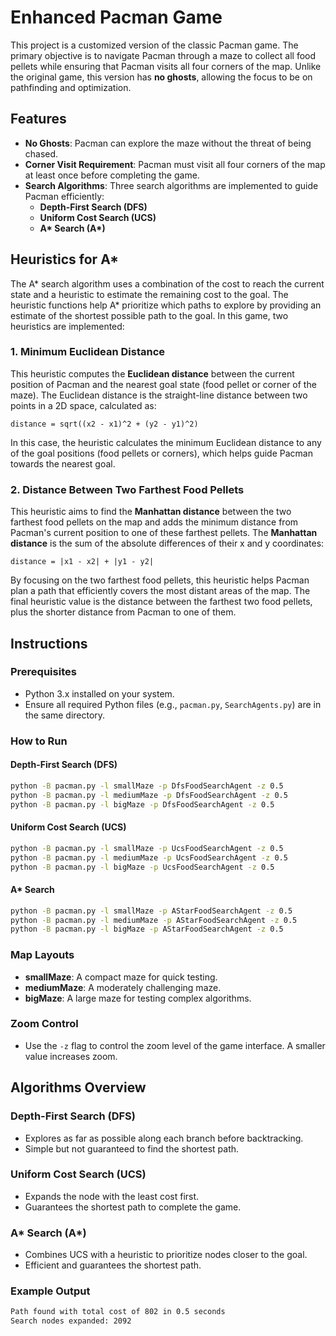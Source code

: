 
# Enhanced Pacman Game

This project is a customized version of the classic Pacman game. The primary objective is to navigate Pacman through a maze to collect all food pellets while ensuring that Pacman visits all four corners of the map. Unlike the original game, this version has **no ghosts**, allowing the focus to be on pathfinding and optimization.

## Features
- **No Ghosts**: Pacman can explore the maze without the threat of being chased.
- **Corner Visit Requirement**: Pacman must visit all four corners of the map at least once before completing the game.
- **Search Algorithms**: Three search algorithms are implemented to guide Pacman efficiently:
  - **Depth-First Search (DFS)**
  - **Uniform Cost Search (UCS)**
  - **A\* Search (A\*)**
  
## Heuristics for A*

The A* search algorithm uses a combination of the cost to reach the current state and a heuristic to estimate the remaining cost to the goal. The heuristic functions help A* prioritize which paths to explore by providing an estimate of the shortest possible path to the goal. In this game, two heuristics are implemented:

### 1. Minimum Euclidean Distance
This heuristic computes the **Euclidean distance** between the current position of Pacman and the nearest goal state (food pellet or corner of the maze). The Euclidean distance is the straight-line distance between two points in a 2D space, calculated as:

`distance = sqrt((x2 - x1)^2 + (y2 - y1)^2)`

In this case, the heuristic calculates the minimum Euclidean distance to any of the goal positions (food pellets or corners), which helps guide Pacman towards the nearest goal.

### 2. Distance Between Two Farthest Food Pellets
This heuristic aims to find the **Manhattan distance** between the two farthest food pellets on the map and adds the minimum distance from Pacman's current position to one of these farthest pellets. The **Manhattan distance** is the sum of the absolute differences of their x and y coordinates:

`distance = |x1 - x2| + |y1 - y2|`

By focusing on the two farthest food pellets, this heuristic helps Pacman plan a path that efficiently covers the most distant areas of the map. The final heuristic value is the distance between the farthest two food pellets, plus the shorter distance from Pacman to one of them.

## Instructions

### Prerequisites
- Python 3.x installed on your system.
- Ensure all required Python files (e.g., `pacman.py`, `SearchAgents.py`) are in the same directory.

### How to Run

#### Depth-First Search (DFS)
```bash
python -B pacman.py -l smallMaze -p DfsFoodSearchAgent -z 0.5
python -B pacman.py -l mediumMaze -p DfsFoodSearchAgent -z 0.5
python -B pacman.py -l bigMaze -p DfsFoodSearchAgent -z 0.5
```

#### Uniform Cost Search (UCS)
```bash
python -B pacman.py -l smallMaze -p UcsFoodSearchAgent -z 0.5
python -B pacman.py -l mediumMaze -p UcsFoodSearchAgent -z 0.5
python -B pacman.py -l bigMaze -p UcsFoodSearchAgent -z 0.5
```

#### A* Search
```bash
python -B pacman.py -l smallMaze -p AStarFoodSearchAgent -z 0.5
python -B pacman.py -l mediumMaze -p AStarFoodSearchAgent -z 0.5
python -B pacman.py -l bigMaze -p AStarFoodSearchAgent -z 0.5
```

### Map Layouts
- **smallMaze**: A compact maze for quick testing.
- **mediumMaze**: A moderately challenging maze.
- **bigMaze**: A large maze for testing complex algorithms.

### Zoom Control
- Use the `-z` flag to control the zoom level of the game interface. A smaller value increases zoom.

## Algorithms Overview

### Depth-First Search (DFS)
- Explores as far as possible along each branch before backtracking.
- Simple but not guaranteed to find the shortest path.

### Uniform Cost Search (UCS)
- Expands the node with the least cost first.
- Guarantees the shortest path to complete the game.

### A* Search (A\*)
- Combines UCS with a heuristic to prioritize nodes closer to the goal.
- Efficient and guarantees the shortest path.

### Example Output
```bash
Path found with total cost of 802 in 0.5 seconds
Search nodes expanded: 2092
```
